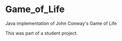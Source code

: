 # Game_of_Life
Java implementation of John Conway's Game of Life

This was part of a student project.
